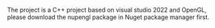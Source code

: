 The project is a C++ project based on visual studio 2022 and OpenGL, please download the nupengl package in Nuget package manager first.
